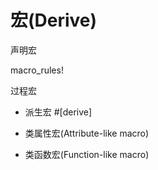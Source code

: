 # 宏(Derive)

声明宏

macro_rules!

过程宏

- 派生宏 #[derive]

- 类属性宏(Attribute-like macro)

- 类函数宏(Function-like macro)
